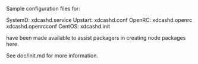 Sample configuration files for:

SystemD: xdcashd.service
Upstart: xdcashd.conf
OpenRC:  xdcashd.openrc
         xdcashd.openrcconf
CentOS:  xdcashd.init

have been made available to assist packagers in creating node packages here.

See doc/init.md for more information.
